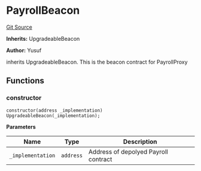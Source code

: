 # PayrollBeacon
[Git Source](https://gitlab.com/paper-tale-digital/blockchain/blob/3aef46fe69e8a41cefa0ac9d66abcd9403a5af24/src/payroll/PayrollBeacon.sol)

**Inherits:**
UpgradeableBeacon

**Author:**
Yusuf

inherits UpgradeableBeacon. This is the beacon contract for PayrollProxy


## Functions
### constructor


```solidity
constructor(address _implementation) UpgradeableBeacon(_implementation);
```
**Parameters**

|Name|Type|Description|
|----|----|-----------|
|`_implementation`|`address`|Address of depolyed Payroll contract|


